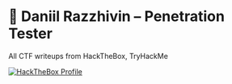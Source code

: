 # 🚀 Daniil Razzhivin – Penetration Tester
All CTF writeups from HackTheBox, TryHackMe

[![HackTheBox Profile](https://img.shields.io/badge/HackTheBox-111827?style=flat&logo=Hack%20The%20Box)](https://app.hackthebox.com/profile/123456)
